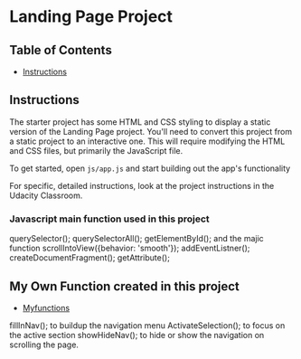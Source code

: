 # Landing Page Project

## Table of Contents

* [Instructions](#instructions)

## Instructions

The starter project has some HTML and CSS styling to display a static version of the Landing Page project. You'll need to convert this project from a static project to an interactive one. This will require modifying the HTML and CSS files, but primarily the JavaScript file.

To get started, open `js/app.js` and start building out the app's functionality

For specific, detailed instructions, look at the project instructions in the Udacity Classroom.

### Javascript main function used in this project
querySelector();
querySelectorAll();
getElementById();
and the majic function scrollIntoView({behavior: 'smooth'});
addEventListner();
createDocumentFragment();
getAttribute();

## My Own Function created in this project

* [Myfunctions](#functions)

fillInNav(); to buildup the navigation menu
ActivateSelection(); to focus on the active section
showHideNav(); to hide or show the navigation on scrolling the page.


